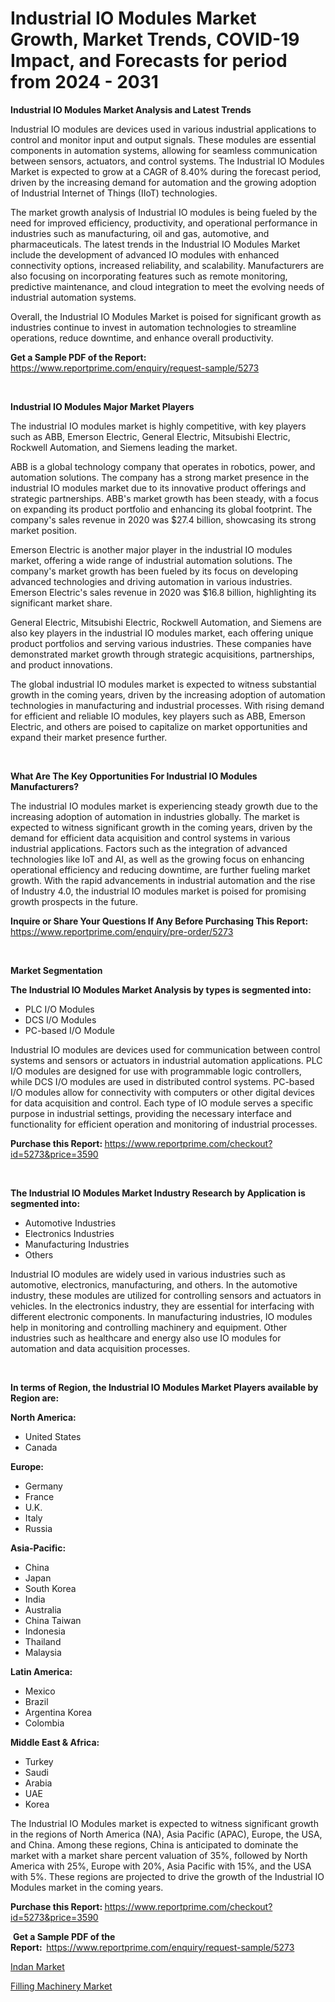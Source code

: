 <p><h1>Industrial IO Modules Market Growth, Market Trends, COVID-19 Impact, and Forecasts for period from 2024 - 2031</h1></p><p><strong>Industrial IO Modules Market Analysis and Latest Trends</strong></p>
<p><p>Industrial IO modules are devices used in various industrial applications to control and monitor input and output signals. These modules are essential components in automation systems, allowing for seamless communication between sensors, actuators, and control systems. The Industrial IO Modules Market is expected to grow at a CAGR of 8.40% during the forecast period, driven by the increasing demand for automation and the growing adoption of Industrial Internet of Things (IIoT) technologies.</p><p>The market growth analysis of Industrial IO modules is being fueled by the need for improved efficiency, productivity, and operational performance in industries such as manufacturing, oil and gas, automotive, and pharmaceuticals. The latest trends in the Industrial IO Modules Market include the development of advanced IO modules with enhanced connectivity options, increased reliability, and scalability. Manufacturers are also focusing on incorporating features such as remote monitoring, predictive maintenance, and cloud integration to meet the evolving needs of industrial automation systems.</p><p>Overall, the Industrial IO Modules Market is poised for significant growth as industries continue to invest in automation technologies to streamline operations, reduce downtime, and enhance overall productivity.</p></p>
<p><strong>Get a Sample PDF of the Report:&nbsp;</strong> <a href="https://www.reportprime.com/enquiry/request-sample/5273">https://www.reportprime.com/enquiry/request-sample/5273</a></p>
<p>&nbsp;</p>
<p><strong>Industrial IO Modules Major Market Players</strong></p>
<p><p>The industrial IO modules market is highly competitive, with key players such as ABB, Emerson Electric, General Electric, Mitsubishi Electric, Rockwell Automation, and Siemens leading the market. </p><p>ABB is a global technology company that operates in robotics, power, and automation solutions. The company has a strong market presence in the industrial IO modules market due to its innovative product offerings and strategic partnerships. ABB's market growth has been steady, with a focus on expanding its product portfolio and enhancing its global footprint. The company's sales revenue in 2020 was $27.4 billion, showcasing its strong market position.</p><p>Emerson Electric is another major player in the industrial IO modules market, offering a wide range of industrial automation solutions. The company's market growth has been fueled by its focus on developing advanced technologies and driving automation in various industries. Emerson Electric's sales revenue in 2020 was $16.8 billion, highlighting its significant market share.</p><p>General Electric, Mitsubishi Electric, Rockwell Automation, and Siemens are also key players in the industrial IO modules market, each offering unique product portfolios and serving various industries. These companies have demonstrated market growth through strategic acquisitions, partnerships, and product innovations.</p><p>The global industrial IO modules market is expected to witness substantial growth in the coming years, driven by the increasing adoption of automation technologies in manufacturing and industrial processes. With rising demand for efficient and reliable IO modules, key players such as ABB, Emerson Electric, and others are poised to capitalize on market opportunities and expand their market presence further.</p></p>
<p>&nbsp;</p>
<p><strong>What Are The Key Opportunities For Industrial IO Modules Manufacturers?</strong></p>
<p><p>The industrial IO modules market is experiencing steady growth due to the increasing adoption of automation in industries globally. The market is expected to witness significant growth in the coming years, driven by the demand for efficient data acquisition and control systems in various industrial applications. Factors such as the integration of advanced technologies like IoT and AI, as well as the growing focus on enhancing operational efficiency and reducing downtime, are further fueling market growth. With the rapid advancements in industrial automation and the rise of Industry 4.0, the industrial IO modules market is poised for promising growth prospects in the future.</p></p>
<p><strong>Inquire or Share Your Questions If Any Before Purchasing This Report:</strong> <a href="https://www.reportprime.com/enquiry/pre-order/5273">https://www.reportprime.com/enquiry/pre-order/5273</a></p>
<p>&nbsp;</p>
<p><strong>Market Segmentation</strong></p>
<p><strong>The Industrial IO Modules Market Analysis by types is segmented into:</strong></p>
<p><ul><li>PLC I/O Modules</li><li>DCS I/O Modules</li><li>PC-based I/O Module</li></ul></p>
<p><p>Industrial IO modules are devices used for communication between control systems and sensors or actuators in industrial automation applications. PLC I/O modules are designed for use with programmable logic controllers, while DCS I/O modules are used in distributed control systems. PC-based I/O modules allow for connectivity with computers or other digital devices for data acquisition and control. Each type of IO module serves a specific purpose in industrial settings, providing the necessary interface and functionality for efficient operation and monitoring of industrial processes.</p></p>
<p><strong>Purchase this Report:&nbsp;</strong><a href="https://www.reportprime.com/checkout?id=5273&price=3590">https://www.reportprime.com/checkout?id=5273&price=3590</a></p>
<p>&nbsp;</p>
<p><strong>The Industrial IO Modules Market Industry Research by Application is segmented into:</strong></p>
<p><ul><li>Automotive Industries</li><li>Electronics Industries</li><li>Manufacturing Industries</li><li>Others</li></ul></p>
<p><p>Industrial IO modules are widely used in various industries such as automotive, electronics, manufacturing, and others. In the automotive industry, these modules are utilized for controlling sensors and actuators in vehicles. In the electronics industry, they are essential for interfacing with different electronic components. In manufacturing industries, IO modules help in monitoring and controlling machinery and equipment. Other industries such as healthcare and energy also use IO modules for automation and data acquisition processes.</p></p>
<p>&nbsp;</p>
<p><strong>In terms of Region, the Industrial IO Modules Market Players available by Region are:</strong></p>
<p>
    <p> <strong> North America: </strong>
        <ul>
            <li>United States</li>
            <li>Canada</li>
        </ul>
        </p> 
    <p> <strong> Europe: </strong>
        <ul>
            <li>Germany</li>
            <li>France</li>
            <li>U.K.</li>
            <li>Italy</li>
            <li>Russia</li>
        </ul>
        </p> 
    <p> <strong> Asia-Pacific: </strong>
        <ul>
            <li>China</li>
            <li>Japan</li>
            <li>South Korea</li>
            <li>India</li>
            <li>Australia</li>
            <li>China Taiwan</li>
            <li>Indonesia</li>
            <li>Thailand</li>
            <li>Malaysia</li>
        </ul>
        </p> 
    <p> <strong> Latin America: </strong>
        <ul>
            <li>Mexico</li>
            <li>Brazil</li>
            <li>Argentina Korea</li>
            <li>Colombia</li>
        </ul>
        </p> 
    <p> <strong> Middle East & Africa: </strong>
        <ul>
            <li>Turkey</li>
            <li>Saudi</li>
            <li>Arabia</li>
            <li>UAE</li>
            <li>Korea</li>
        </ul>
    </p>
    </p>
<p><p>The Industrial IO Modules market is expected to witness significant growth in the regions of North America (NA), Asia Pacific (APAC), Europe, the USA, and China. Among these regions, China is anticipated to dominate the market with a market share percent valuation of 35%, followed by North America with 25%, Europe with 20%, Asia Pacific with 15%, and the USA with 5%. These regions are projected to drive the growth of the Industrial IO Modules market in the coming years.</p></p>
<p><strong>Purchase this Report: </strong><a href="https://www.reportprime.com/checkout?id=5273&price=3590">https://www.reportprime.com/checkout?id=5273&price=3590</a></p>
<p>&nbsp;<strong>Get a Sample PDF of the Report:&nbsp;&nbsp;</strong><a href="https://www.reportprime.com/enquiry/request-sample/5273">https://www.reportprime.com/enquiry/request-sample/5273</a></p>
<p><strong></strong></p>
<p><p><a href="https://shimmer-gardenia-37a.notion.site/Global-Indan-Market-Size-and-Market-Trends-Insights-and-Projections-from-2024-to-2031-c284612f450f472eae390b116ec30637">Indan Market</a></p><p><a href="https://view.publitas.com/reportprime-1/filling-machinery-market-size-reflecting-a-forecast-till-2031-market-by-type-by-application-and-by-geography/">Filling Machinery Market</a></p></p>